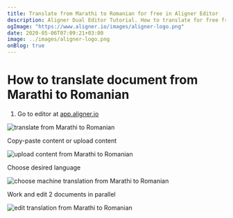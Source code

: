 ```yaml
---
title: Translate from Marathi to Romanian for free in Aligner Editor
description: Aligner Dual Editor Tutorial. How to translate for free from Marathi to Romanian. Aligner is multilingual document management platform. 
ogImage: "https://www.aligner.io/images/aligner-logo.png"
date: 2020-05-06T07:09:21+03:00
image: ../images/aligner-logo.png
onBlog: true
---
```


# How to translate document from Marathi to Romanian

1. Go to editor at [app.aligner.io](https://app.aligner.io "Aligner App web page")

![translate from Marathi to Romanian](../aligner-blank-editor.png "translate from Marathi to Romanian")

Copy-paste content or upload content

![upload content from Marathi to Romanian](../aligner-uploaded-document.png "upload content from Marathi to Romanian")

Choose desired language

![choose machine translation from Marathi to Romanian](../aligner-language-dropdown.png "choose machine translation from Marathi to Romanian")

Work and edit 2 documents in parallel

![edit translation from Marathi to Romanian](../aligner-double-sitded-editor.png "edit translation from Marathi to Romanian")

